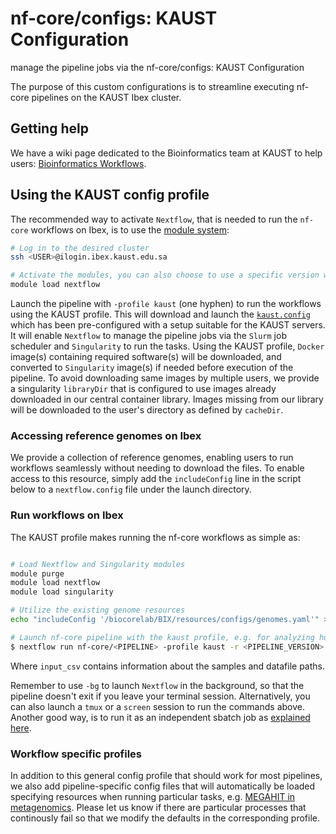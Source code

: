 # nf-core/configs: KAUST Configuration

manage the pipeline jobs via the nf-core/configs: KAUST Configuration

The purpose of this custom configurations is to streamline executing nf-core pipelines on the KAUST Ibex cluster.

## Getting help

We have a wiki page dedicated to the Bioinformatics team at KAUST to help users: [Bioinformatics Workflows](https://bclwiki.kaust.edu.sa/en/bix/analysis/public/bioinformatics-workflows).

## Using the KAUST config profile

The recommended way to activate `Nextflow`, that is needed to run the `nf-core` workflows on Ibex,
is to use the [module system](https://docs.hpc.kaust.edu.sa/soft_env/prog_env/modulesystem/basic_commands.html):

```bash
# Log in to the desired cluster
ssh <USER>@ilogin.ibex.kaust.edu.sa

# Activate the modules, you can also choose to use a specific version with e.g. `Nextflow/24.04.4`.
module load nextflow
```

Launch the pipeline with `-profile kaust` (one hyphen) to run the workflows using the KAUST profile.
This will download and launch the [`kaust.config`](../conf/kaust.config) which has been pre-configured with a setup suitable for the KAUST servers.
It will enable `Nextflow` to manage the pipeline jobs via the `Slurm` job scheduler and `Singularity` to run the tasks.
Using the KAUST profile, `Docker` image(s) containing required software(s) will be downloaded, and converted to `Singularity` image(s) if needed before execution of the pipeline. To avoid downloading same images by multiple users, we provide a singularity `libraryDir` that is configured to use images already downloaded in our central container library. Images missing from our library will be downloaded to the user's directory as defined by `cacheDir`.

### Accessing reference genomes on Ibex

We provide a collection of reference genomes, enabling users to run workflows seamlessly without needing to download the files. To enable access to this resource, simply add the `includeConfig` line in the script below to a `nextflow.config` file under the launch directory.

### Run workflows on Ibex

The KAUST profile makes running the nf-core workflows as simple as:

```bash

# Load Nextflow and Singularity modules
module purge
module load nextflow
module load singularity

# Utilize the existing genome resources
echo "includeConfig '/biocorelab/BIX/resources/configs/genomes.yaml'" >> nextflow.config

# Launch nf-core pipeline with the kaust profile, e.g. for analyzing human data:
$ nextflow run nf-core/<PIPELINE> -profile kaust -r <PIPELINE_VERSION> --genome GRCh38.p14 --samplesheet input.csv [...]
```

Where `input_csv` contains information about the samples and datafile paths.

Remember to use `-bg` to launch `Nextflow` in the background, so that the pipeline doesn't exit if you leave your terminal session.
Alternatively, you can also launch a `tmux` or a `screen` session to run the commands above. Another good way, is to run it as an independent sbatch job as [explained here](https://bclwiki.kaust.edu.sa/en/bix/analysis/public/bioinformatics-workflows#run-workflow-using-sbatch).

### Workflow specific profiles

In addition to this general config profile that should work for most pipelines, we also add pipeline-specific config files that will automatically be loaded specifying resources when running particular tasks, e.g. [MEGAHIT in metagenomics](conf/pipeline/mag/kaust.config). Please let us know if there are particular processes that continously fail so that we modify the defaults in the corresponding profile. 
